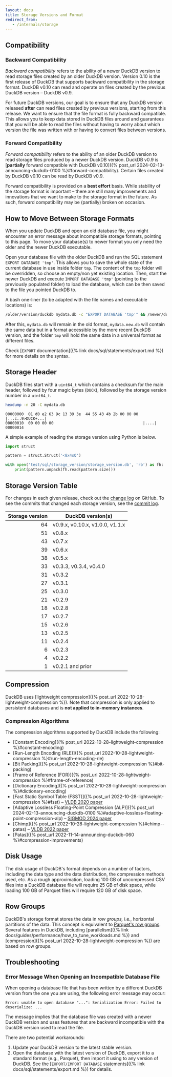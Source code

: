 ```yaml
---
layout: docu
title: Storage Versions and Format
redirect_from:
   - /internals/storage
---
```


## Compatibility

### Backward Compatibility

_Backward compatibility_ refers to the ability of a newer DuckDB version to read storage files created by an older DuckDB version. Version 0.10 is the first release of DuckDB that supports backward compatibility in the storage format. DuckDB v0.10 can read and operate on files created by the previous DuckDB version – DuckDB v0.9.

For future DuckDB versions, our goal is to ensure that any DuckDB version released **after** can read files created by previous versions, starting from this release. We want to ensure that the file format is fully backward compatible. This allows you to keep data stored in DuckDB files around and guarantees that you will be able to read the files without having to worry about which version the file was written with or having to convert files between versions.

### Forward Compatibility

_Forward compatibility_ refers to the ability of an older DuckDB version to read storage files produced by a newer DuckDB version. DuckDB v0.9 is [**partially** forward compatible with DuckDB v0.10]({% post_url 2024-02-13-announcing-duckdb-0100 %}#forward-compatibility). Certain files created by DuckDB v0.10 can be read by DuckDB v0.9.

Forward compatibility is provided on a **best effort** basis. While stability of the storage format is important – there are still many improvements and innovations that we want to make to the storage format in the future. As such, forward compatibility may be (partially) broken on occasion.

## How to Move Between Storage Formats

When you update DuckDB and open an old database file, you might encounter an error message about incompatible storage formats, pointing to this page.
To move your database(s) to newer format you only need the older and the newer DuckDB executable.

Open your database file with the older DuckDB and run the SQL statement `EXPORT DATABASE 'tmp'`. This allows you to save the whole state of the current database in use inside folder `tmp`.
The content of the `tmp` folder will be overridden, so choose an empty/non yet existing location. Then, start the newer DuckDB and execute `IMPORT DATABASE 'tmp'` (pointing to the previously populated folder) to load the database, which can be then saved to the file you pointed DuckDB to.

A bash one-liner (to be adapted with the file names and executable locations) is:

```bash
/older/version/duckdb mydata.db -c "EXPORT DATABASE 'tmp'" && /newer/duckdb mydata.new.db -c "IMPORT DATABASE 'tmp'"
```

After this, `mydata.db` will remain in the old format, `mydata.new.db` will contain the same data but in a format accessible by the more recent DuckDB version, and the folder `tmp` will hold the same data in a universal format as different files.

Check [`EXPORT` documentation]({% link docs/sql/statements/export.md %}) for more details on the syntax.

## Storage Header

DuckDB files start with a `uint64_t` which contains a checksum for the main header, followed by four magic bytes (`DUCK`), followed by the storage version number in a `uint64_t`.

```bash
hexdump -n 20 -C mydata.db
```

```text
00000000  01 d0 e2 63 9c 13 39 3e  44 55 43 4b 2b 00 00 00  |...c..9>DUCK+...|
00000010  00 00 00 00                                       |....|
00000014
```

A simple example of reading the storage version using Python is below.

```python
import struct

pattern = struct.Struct('<8x4sQ')

with open('test/sql/storage_version/storage_version.db', 'rb') as fh:
    print(pattern.unpack(fh.read(pattern.size)))
```

## Storage Version Table

For changes in each given release, check out the [change log](https://github.com/duckdb/duckdb/releases) on GitHub.
To see the commits that changed each storage version, see the [commit log](https://github.com/duckdb/duckdb/commits/main/src/storage/storage_info.cpp).

| Storage version | DuckDB version(s)               |
|----------------:|---------------------------------|
| 64              | v0.9.x, v0.10.x, v1.0.0, v1.1.x |
| 51              | v0.8.x                          |
| 43              | v0.7.x                          |
| 39              | v0.6.x                          |
| 38              | v0.5.x                          |
| 33              | v0.3.3, v0.3.4, v0.4.0          |
| 31              | v0.3.2                          |
| 27              | v0.3.1                          |
| 25              | v0.3.0                          |
| 21              | v0.2.9                          |
| 18              | v0.2.8                          |
| 17              | v0.2.7                          |
| 15              | v0.2.6                          |
| 13              | v0.2.5                          |
| 11              | v0.2.4                          |
| 6               | v0.2.3                          |
| 4               | v0.2.2                          |
| 1               | v0.2.1 and prior                |

## Compression

DuckDB uses [lightweight compression]({% post_url 2022-10-28-lightweight-compression %}).
Note that compression is only applied to persistent databases and is **not applied to in-memory instances**.

### Compression Algorithms

The compression algorithms supported by DuckDB include the following:

* [Constant Encoding]({% post_url 2022-10-28-lightweight-compression %}#constant-encoding)
* [Run-Length Encoding (RLE)]({% post_url 2022-10-28-lightweight-compression %}#run-length-encoding-rle)
* [Bit Packing]({% post_url 2022-10-28-lightweight-compression %}#bit-packing)
* [Frame of Reference (FOR)]({% post_url 2022-10-28-lightweight-compression %}#frame-of-reference)
* [Dictionary Encoding]({% post_url 2022-10-28-lightweight-compression %}#dictionary-encoding)
* [Fast Static Symbol Table (FSST)]({% post_url 2022-10-28-lightweight-compression %}#fsst) – [VLDB 2020 paper](https://www.vldb.org/pvldb/vol13/p2649-boncz.pdf)
* [Adaptive Lossless Floating-Point Compression (ALP)]({% post_url 2024-02-13-announcing-duckdb-0100 %}#adaptive-lossless-floating-point-compression-alp) – [SIGMOD 2024 paper](https://ir.cwi.nl/pub/33334/33334.pdf)
* [Chimp]({% post_url 2022-10-28-lightweight-compression %}#chimp--patas) – [VLDB 2022 paper](https://www.vldb.org/pvldb/vol15/p3058-liakos.pdf)
* [Patas]({% post_url 2022-11-14-announcing-duckdb-060 %}#compression-improvements)

## Disk Usage

The disk usage of DuckDB's format depends on a number of factors, including the data type and the data distribution, the compression methods used, etc.
As a rough approximation, loading 100 GB of uncompressed CSV files into a DuckDB database file will require 25 GB of disk space, while loading 100 GB of Parquet files will require 120 GB of disk space.

## Row Groups

DuckDB's storage format stores the data in _row groups,_ i.e., horizontal partitions of the data.
This concept is equivalent to [Parquet's row groups](https://parquet.apache.org/docs/concepts/).
Several features in DuckDB, including [parallelism]({% link docs/guides/performance/how_to_tune_workloads.md %}) and [compression]({% post_url 2022-10-28-lightweight-compression %}) are based on row groups.

## Troubleshooting

### Error Message When Opening an Incompatible Database File

When opening a database file that has been written by a different DuckDB version from the one you are using, the following error message may occur:

```console
Error: unable to open database "...": Serialization Error: Failed to deserialize: ...
```

The message implies that the database file was created with a newer DuckDB version and uses features that are backward incompatible with the DuckDB version used to read the file.

There are two potential workarounds:

1. Update your DuckDB version to the latest stable version.
2. Open the database with the latest version of DuckDB, export it to a standard format (e.g., Parquet), then import it using to any version of DuckDB. See the [`EXPORT/IMPORT DATABASE` statements]({% link docs/sql/statements/export.md %}) for details.
